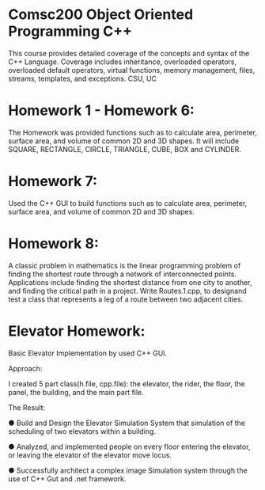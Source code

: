 # Comsc200 Object Oriented Programming C++
This course provides detailed coverage of the concepts and syntax of the C++ Language. Coverage includes inheritance, overloaded operators, overloaded default operators, virtual functions, memory management, files, streams, templates, and exceptions. CSU, UC

# Homework 1 - Homework 6:

The Homework was provided functions such as to calculate area, perimeter, surface area, and volume of common 2D and 3D shapes. 
It will include SQUARE, RECTANGLE, CIRCLE, TRIANGLE, CUBE, BOX and CYLINDER.

# Homework 7: 

Used the C++ GUI to build functions such as to calculate area, perimeter, surface area, and volume of common 2D and 3D shapes.

# Homework 8:

A classic problem in mathematics is the linear programming problem of finding the shortest route through a network of interconnected points.
Applications include finding the shortest distance from one city to another, and finding the critical path in a project. Write Routes.1.cpp, to designand 
test a class that represents a leg of a route between two adjacent cities.

# Elevator Homework:

Basic Elevator Implementation by used C++ GUI.

Approach:

I created 5 part class(h.file, cpp.file): the elevator, the rider, the floor, the panel, the building, and the main part file.

The Result:

● Build and Design the Elevator Simulation System that simulation of the scheduling of two elevators within a building. 

● Analyzed, and implemented people on every floor entering the elevator, or leaving the elevator of the elevator move locus.

● Successfully architect a complex image Simulation system through the use of C++ Gut and .net framework.

